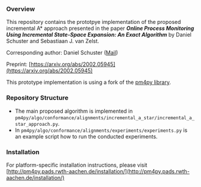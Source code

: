 ### Overview
This repository contains the prototpye implementation of the proposed incremental A* approach presented in the paper 
***Online Process Monitoring Using Incremental State-Space Expansion: An Exact Algorithm*** 
by Daniel Schuster and Sebastiaan J. van Zelst.

Corresponding author: Daniel Schuster ([Mail](mailto:daniel.schuster@fit.fraunhofer.de?subject=github-incremental_a_star_approach))

Preprint: [https://arxiv.org/abs/2002.05945](https://arxiv.org/abs/2002.05945)

This prototype implementation is using a fork of the [pm4py library](https://pm4py.fit.fraunhofer.de). 


### Repository Structure
* The main proposed algorithm is implemented in 
`pm4py/algo/conformance/alignments/incremental_a_star/incremental_a_star_approach.py`.
* In `pm4py/algo/conformance/alignments/experiments/experiments.py` is an example script how to run the conducted experiments.

### Installation
For platform-specific installation instructions, please visit [http://pm4py.pads.rwth-aachen.de/installation/](http://pm4py.pads.rwth-aachen.de/installation/)